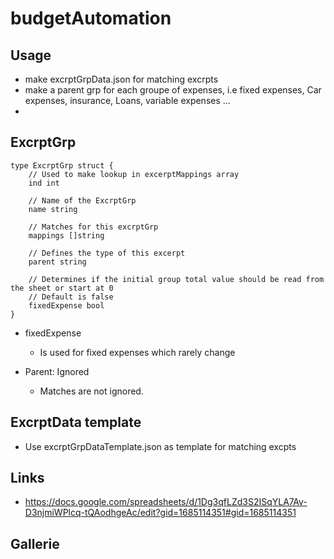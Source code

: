 # budgetAutomation

## Usage

- make excrptGrpData.json for matching excrpts
- make a parent grp for each groupe of expenses, i.e fixed expenses, Car expenses, insurance, Loans, variable expenses ...
-

## ExcrptGrp 

```
type ExcrptGrp struct {
    // Used to make lookup in excerptMappings array
    ind int

    // Name of the ExcrptGrp
    name string

    // Matches for this excrptGrp
    mappings []string

    // Defines the type of this excerpt
    parent string

    // Determines if the initial group total value should be read from the sheet or start at 0
    // Default is false
    fixedExpense bool
}
```

- fixedExpense
    - Is used for fixed expenses which rarely change

- Parent: Ignored
    - Matches are not ignored.


## ExcrptData template

- Use excrptGrpDataTemplate.json as template for matching excpts


## Links

- https://docs.google.com/spreadsheets/d/1Dg3qfLZd3S2ISqYLA7Av-D3njmiWPlcq-tQAodhgeAc/edit?gid=1685114351#gid=1685114351

## Gallerie

